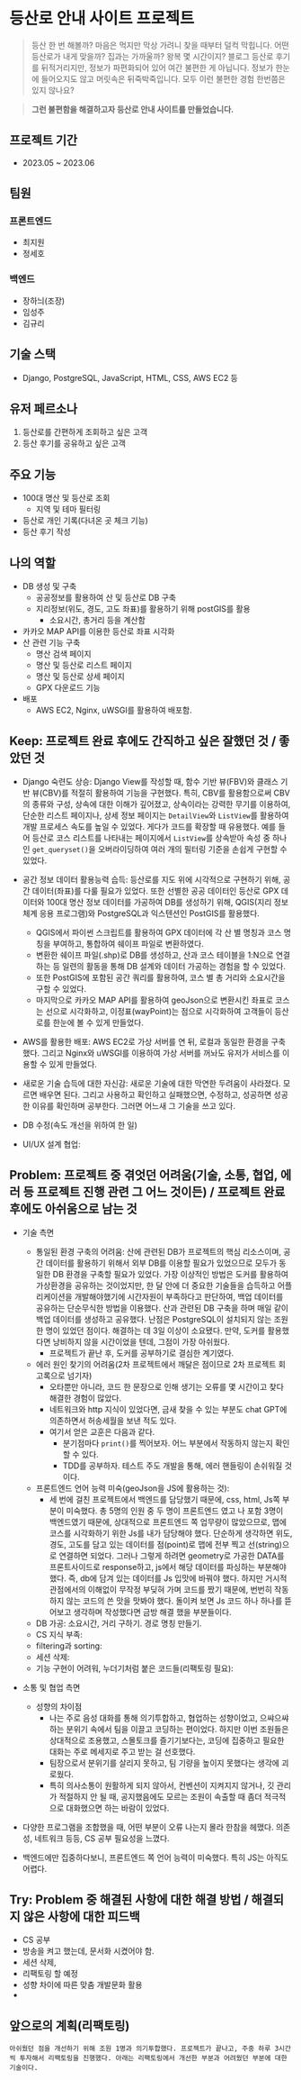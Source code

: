 # 등산로 안내 사이트 프로젝트
> 등산 한 번 해볼까? 마음은 먹지만 막상 가려니 찾을 때부터 덜컥 막힙니다. 어떤 등산로가 내게 맞을까? 집과는 가까울까? 왕복 몇 시간이지? 블로그 등산로 후기를 뒤적거리지만, 정보가 파편화되어 있어 여간 불편한 게 아닙니다. 정보가 한눈에 들어오지도 않고 머릿속은 뒤죽박죽입니다. 모두 이런 불편한 경험 한번쯤은 있지 않나요? 

> **그런 불편함을 해결하고자 등산로 안내 사이트를 만들었습니다.**

## 프로젝트 기간
- 2023.05 ~ 2023.06

## 팀원
### 프론트엔드
- 최지원
- 정세호
### 백엔드
- 장하늬(조장)
- 임성주
- 김규리

## 기술 스택
- Django, PostgreSQL, JavaScript, HTML, CSS, AWS EC2 등

## 유저 페르소나
1. 등산로를 간편하게 조회하고 싶은 고객
2. 등산 후기를 공유하고 싶은 고객

## 주요 기능
- 100대 명산 및 등산로 조회
  - 지역 및 테마 필터링
- 등산로 개인 기록(다녀온 곳 체크 기능)
- 등산 후기 작성

## 나의 역할
- DB 생성 및 구축
  - 공공정보를 활용하여 산 및 등산로 DB 구축
  - 지리정보(위도, 경도, 고도 좌표)를 활용하기 위해 postGIS를 활용
    - 소요시간, 총거리 등을 계산함
- 카카오 MAP API를 이용한 등산로 좌표 시각화
- 산 관련 기능 구축
  - 명산 검색 페이지
  - 명산 및 등산로 리스트 페이지
  - 명산 및 등산로 상세 페이지
  - GPX 다운로드 기능
- 배포
  - AWS EC2, Nginx, uWSGI를 활용하여 배포함.

## Keep: 프로젝트 완료 후에도 간직하고 싶은 잘했던 것 / 좋았던 것

- Django 숙련도 상승: Django View를 작성할 때, 함수 기반 뷰(FBV)와 클래스 기반 뷰(CBV)를 적절히 활용하여 기능을 구현했다. 특히, CBV를 활용함으로써 CBV의 종류와 구성, 상속에 대한 이해가 깊어졌고, 상속이라는 강력한 무기를 이용하여, 단순한 리스트 페이지나, 상세 정보 페이지는 `DetailView`와 `ListView`를 활용하여 개발 프로세스 속도를 높일 수 있었다. 게다가 코드를 확장할 때 유용했다. 예를 들어 등산로 코스 리스트를 나타내는 페이지에서 `ListView`를 상속받아 속성 중 하나인 `get_queryset()`을 오버라이딩하여 여러 개의 필터링 기준을 손쉽게 구현할 수 있었다.
- 공간 정보 데이터 활용능력 습득: 등산로를 지도 위에 시각적으로 구현하기 위해, 공간 데이터(좌표)를 다룰 필요가 있었다. 또한 선별한 공공 데이터인 등산로 GPX 데이터와 100대 명산 정보 데이터를 가공하여 DB를 생성하기 위해, QGIS(지리 정보 체계 응용 프로그램)와 PostgreSQL과 익스텐션인 PostGIS를 활용했다. 
  - QGIS에서 파이썬 스크립트를 활용하여 GPX 데이터에 각 산 별 명칭과 코스 명칭을 부여하고, 통합하여 쉐이프 파일로 변환하였다.
  - 변환한 쉐이프 파일(.shp)로 DB를 생성하고, 산과 코스 테이블을 1:N으로 연결하는 등 일련의 활동을 통해 DB 설계와 데이터 가공하는 경험을 할 수 있었다.
  - 또한 PostGIS에 포함된 공간 쿼리를 활용하여, 코스 별 총 거리와 소요시간을 구할 수 있었다.
  - 마지막으로 카카오 MAP API를 활용하여 geoJson으로 변환시킨 좌표로 코스는 선으로 시각화하고, 이정표(wayPoint)는 점으로 시각화하여 고객들이 등산로를 한눈에 볼 수 있게 만들었다.
- AWS를 활용한 배포: AWS EC2로 가상 서버를 연 뒤, 로컬과 동일한 환경을 구축했다. 그리고 Nginx와 uWSGI를 이용하여 가상 서버를 꺼놔도 유저가 서비스를 이용할 수 있게 만들었다. 
- 새로운 기술 습득에 대한 자신감: 새로운 기술에 대한 막연한 두려움이 사라졌다. 모르면 배우면 된다. 그리고 사용하고 확인하고 실패했으면, 수정하고, 성공하면 성공한 이유를 확인하며 공부한다. 그러면 어느새 그 기술을 쓰고 있다.
- DB 수정(속도 개선을 위하여 한 일)

- UI/UX 설계 협업:

## Problem: 프로젝트 중 겪엇던 어려움(기술, 소통, 협업, 에러 등 프로젝트 진행 관련 그 어느 것이든) / 프로젝트 완료 후에도 아쉬움으로 남는 것
- 기술 측면
  - 통일된 환경 구축의 어려움: 산에 관련된 DB가 프로젝트의 핵심 리소스이며, 공간 데이터를 활용하기 위해서 외부 DB를 이용할 필요가 있었으므로 모두가 동일한 DB 환경을 구축할 필요가 있었다. 가장 이상적인 방법은 도커를 활용하여 가상환경을 공유하는 것이었지만, 한 달 안에 더 중요한 기술들을 습득하고 어플리케이션을 개발해야했기에 시간자원이 부족하다고 판단하여, 백업 데이터를 공유하는 단순무식한 방법을 이용했다. 산과 관련된 DB 구축을 하며 매일 같이 백업 데이터를 생성하고 공유했다. 난점은 PostgreSQL이 설치되지 않는 조원 한 명이 있었던 점이다. 해결하는 데 3일 이상이 소요됐다. 만약, 도커를 활용했다면 낭비하지 않을 시간이었을 텐데, 그점이 가장 아쉬웠다.
    - 프로젝트가 끝난 후, 도커를 공부하기로 결심한 계기였다. 
  - 에러 원인 찾기의 어려움(2차 프로젝트에서 깨달은 점이므로 2차 프로젝트 회고록으로 넘기자)
    - 오타뿐만 아니라, 코드 한 문장으로 인해 생기는 오류를 몇 시간이고 찾다 해결한 경험이 많았다.
    - 네트워크와 http 지식이 있었다면, 금새 찾을 수 있는 부분도 chat GPT에 의존하면서 허송세월을 보낸 적도 있다.
    - 여기서 얻은 교훈은 다음과 같다.
      - 분기점마다 `print()`를 찍어보자. 어느 부분에서 작동하지 않는지 확인 할 수 있다.
      - TDD를 공부하자. 테스트 주도 개발을 통해, 에러 핸들링이 손쉬워질 것이다.
  - 프론트엔드 언어 능력 미숙(geoJson을 JS에 활용하는 것):
    - 세 번에 걸친 프로젝트에서 백엔드를 담당했기 때문에, css, html, Js쪽 부분이 미숙했다. 총 5명의 인원 중 두 명이 프론트엔드 였고 나 포함 3명이 백엔드였기 때문에, 상대적으로 프론트엔드 쪽 업무량이 많았으므로, 맵에 코스를 시각화하기 위한 Js를 내가 담당해야 했다. 단순하게 생각하면 위도, 경도, 고도를 담고 있는 데이터를 점(point)로 맵에 전부 찍고 선(string)으로 연결하면 되었다. 그러나 그렇게 하려면 geometry로 가공한 DATA를 프론트사이드로 response하고, js에서 해당 데이터를 파싱하는 부분해야했다. 즉, db에 담겨 있는 데이터를 Js 입맛에 바꿔야 했다. 하지만 거시적 관점에서의 이해없이 무작정 부딪혀 가며 코드를 짰기 때문에, 번번히 작동하지 않는 코드의 쓴 맛을 맛봐야 했다. 돌이켜 보면 Js 코드 하나 하나를 뜯어보고 생각하며 작성했다면 금방 해결 했을 부분들이다.
  - DB 가공: 소요시간, 거리 구하기. 경로 명칭 만들기.
  - CS 지식 부족:
  - filtering과 sorting:
  - 세션 삭제: 
  - 기능 구현이 어려워, 누더기처럼 붙은 코드들(리팩토링 필요):

- 소통 및 협업 측면
  - 성향의 차이점
    - 나는 주로 음성 대화를 통해 의기투합하고, 협업하는 성향이었고, 으쌰으쌰하는 분위기 속에서 팀을 이끌고 코딩하는 편이었다. 하지만 이번 조원들은 상대적으로 조용했고, 스몰토크를 즐기기보다는, 코딩에 집중하고 필요한 대화는 주로 메세지로 주고 받는 걸 선호했다. 
    - 팀장으로서 분위기를 살리지 못하고, 팀 기량을 높이지 못했다는 생각에 괴로웠다. 
    - 특히 의사소통이 원활하게 되지 않아서, 컨벤션이 지켜지지 않거나, 깃 관리가 적절하지 안 될 때, 공지했음에도 모르는 조원이 속출할 때 좀더 적극적으로 대화했으면 하는 바람이 있었다.

- 다양한 프로그램을 조합했을 때, 어떤 부분이 오류 나는지 몰라 한참을 헤맸다. 의존성, 네트워크 등등, CS 공부 필요성을 느꼈다.
- 백엔드에만 집중하다보니, 프론트엔드 쪽 언어 능력이 미숙했다. 특히 JS는 아직도 어렵다.

## Try: Problem 중 해결된 사항에 대한 해결 방법 / 해결되지 않은 사항에 대한 피드백
- CS 공부
- 방송을 켜고 했는데, 문서화 시켰어야 함.
- 세션 삭제,
- 리팩토링 할 예정
- 성향 차이에 따른 맞춤 개발문화 활용
- 

## 앞으로의 계획(리팩토링)
```
아쉬웠던 점을 개선하기 위해 조원 1명과 의기투합했다. 프로젝트가 끝나고, 주중 하루 3시간 씩 투자해서 리팩토링을 진행했다. 아래는 리팩토링에서 개선한 부분과 어려웠던 부분에 대한 기술이다.
```